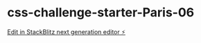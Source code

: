 # css-challenge-starter-Paris-06

[Edit in StackBlitz next generation editor ⚡️](https://stackblitz.com/~/github.com/haebin-lee/css-challenge-starter-Paris-06)
